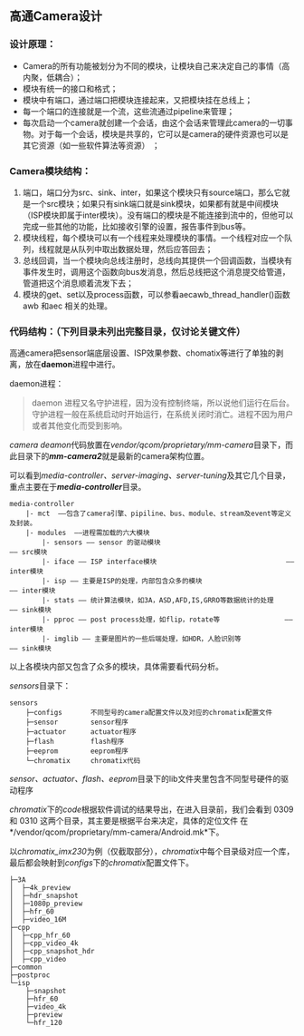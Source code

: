 ## 高通Camera设计

### 设计原理：

+ Camera的所有功能被划分为不同的模块，让模块自己来决定自己的事情（高内聚，低耦合）；
+ 模块有统一的接口和格式；
+ 模块中有端口，通过端口把模块连接起来，又把模块挂在总线上；
+ 每一个端口的连接就是一个流，这些流通过pipeline来管理；
+ 每次启动一个camera就创建一个会话，由这个会话来管理此camera的一切事物。对于每一个会话，模块是共享的，它可以是camera的硬件资源也可以是其它资源（如一些软件算法等资源） ；

###  Camera模块结构：

1. 端口，端口分为src、sink、inter，如果这个模块只有source端口，那么它就是一个src模块；如果只有sink端口就是sink模块，如果都有就是中间模块（ISP模块即属于inter模块）。没有端口的模块是不能连接到流中的，但他可以完成一些其他的功能，比如接收引擎的设置，报告事件到bus等。
2. 模块线程，每个模块可以有一个线程来处理模块的事情。一个线程对应一个队列，线程就是从队列中取出数据处理，然后应答回去；
3. 总线回调，当一个模块向总线注册时，总线向其提供一个回调函数，当模块有事件发生时，调用这个函数向bus发消息，然后总线把这个消息提交给管道，管道把这个消息顺着流发下去；
4. 模块的get、set以及process函数，可以参看aecawb_thread_handler()函数awb 和aec 相关的处理。

### 代码结构：（下列目录未列出完整目录，仅讨论关键文件）

高通camera把sensor端底层设置、ISP效果参数、chomatix等进行了单独的剥离，放在**daemon**进程中进行。

daemon进程：

>daemon 进程又名守护进程，因为没有控制终端，所以说他们运行在后台。守护进程一般在系统启动时开始运行，在系统关闭时消亡。进程不因为用户或者其他变化而受到影响。

*camera deamon*代码放置在*vendor/qcom/proprietary/mm-camera*目录下，而此目录下的***mm-camera2***就是最新的camera架构位置。

可以看到*media-controller、server-imaging、server-tuning*及其它几个目录，重点主要在于***media-controller***目录。

```shell
media-controller
    |- mct	——包含了camera引擎、pipiline、bus、module、stream及event等定义及封装。
    |- modules	——进程需加载的六大模块
        |- sensors —— sensor 的驱动模块     							   —— src模块
        |- iface —— ISP interface模块      						   —— inter模块
        |- isp —— 主要是ISP的处理，内部包含众多的模块   				  —— inter模块
        |- stats —— 统计算法模块，如3A，ASD,AFD,IS,GRRO等数据统计的处理     —— sink模块
        |- pproc —— post process处理，如flip，rotate等     			—— inter模块
        |- imglib —— 主要是图片的一些后端处理，如HDR，人脸识别等   			 —— sink模块
```

以上各模块内部又包含了众多的模块，具体需要看代码分析。

*sensors*目录下：

```
sensors
	├─configs		不同型号的camera配置文件以及对应的chromatix配置文件
	├─sensor		sensor程序
	├─actuator		actuator程序
	├─flash			flash程序
	├─eeprom		eeprom程序
	└─chromatix		chromatix代码
```

*sensor、actuator、flash、eeprom*目录下的lib文件夹里包含不同型号硬件的驱动程序

*chromatix*下的*code*根据软件调试的结果导出，在进入目录前，我们会看到 0309 和 0310 这两个目录，其主要是根据平台来决定，具体的定位文件 在*/vendor/qcom/proprietary/mm-camera/Android.mk*下。

以*chromatix_imx230*为例（仅截取部分），*chromatix*中每个目录级对应一个库，最后都会映射到*configs*下的*chromatix*配置文件下。

```
├─3A
│  ├─4k_preview
│  ├─hdr_snapshot
│  ├─1080p_preview
│  ├─hfr_60
│  ├─video_16M
├─cpp
│  ├─cpp_hfr_60
│  ├─cpp_video_4k
│  ├─cpp_snapshot_hdr
│  ├─cpp_video
├─common
├─postproc
└─isp
    ├─snapshot
    ├─hfr_60
    ├─video_4k
    ├─preview
    └─hfr_120
```
